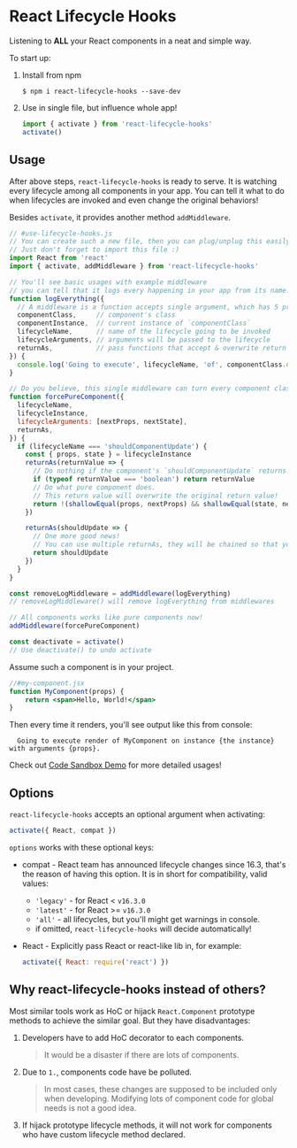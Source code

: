# React Lifecycle Hooks

Listening to **ALL** your React components in a neat and simple way.

To start up:
1. Install from npm
    ```
    $ npm i react-lifecycle-hooks --save-dev
    ```
1. Use in single file, but influence whole app!
    ```jsx
    import { activate } from 'react-lifecycle-hooks'
    activate()
    ```

## Usage
After above steps, `react-lifecycle-hooks` is ready to serve. It is watching every lifecycle among all components in your app. You can tell it what to do when lifecycles are invoked and even change the original behaviors!

Besides `activate`, it provides another method `addMiddleware`.

```jsx
// #use-lifecycle-hooks.js
// You can create such a new file, then you can plug/unplug this easily
// Just don't forget to import this file :)
import React from 'react'
import { activate, addMiddleware } from 'react-lifecycle-hooks'

// You'll see basic usages with example middleware
// you can tell that it logs every happening in your app from its name.
function logEverything({
  // A middleware is a function accepts single argument, which has 5 properties.
  componentClass,     // component's class
  componentInstance,  // current instance of `componentClass`
  lifecycleName,      // name of the lifecycle going to be invoked
  lifecycleArguments, // arguments will be passed to the lifecycle
  returnAs,           // pass functions that accept & overwrite return value
}) {
  console.log('Going to execute', lifecycleName, 'of', componentClass.displayName || componentClass.name, 'on instance', componentInstance, 'with arguments', lifecycleArguments)
}

// Do you believe, this single middleware can turn every component class into React.PureComponent?
function forcePureComponent({
  lifecycleName,
  lifecycleInstance,
  lifecycleArguments: [nextProps, nextState],
  returnAs,
}) {
  if (lifecycleName === 'shouldComponentUpdate') {
    const { props, state } = lifecycleInstance
    returnAs(returnValue => {
      // Do nothing if the component's `shouldComponentUpdate` returns a boolean, which means it has been implemented
      if (typeof returnValue === 'boolean') return returnValue
      // Do what pure component does.
      // This return value will overwrite the original return value!
      return !(shallowEqual(props, nextProps) && shallowEqual(state, nextState))
    })

    returnAs(shouldUpdate => {
      // One more good news!
      // You can use multiple returnAs, they will be chained so that you can modify return value multiple times.
      return shouldUpdate
    })
  }
}

const removeLogMiddleware = addMiddleware(logEverything)
// removeLogMiddleware() will remove logEverything from middlewares

// All components works like pure components now!
addMiddleware(forcePureComponent)

const deactivate = activate()
// Use deactivate() to undo activate
```

Assume such a component is in your project.
```jsx
//#my-component.jsx
function MyComponent(props) {
    return <span>Hello, World!</span>
}
```
Then every time it renders, you'll see output like this from console:
```
  Going to execute render of MyComponent on instance {the instance} with arguments {props}.
```

Check out [Code Sandbox Demo](https://codesandbox.io/s/vq0y5mpo47) for more detailed usages!

## Options
`react-lifecycle-hooks` accepts an optional argument when activating:
```js
activate({ React, compat })
```

`options` works with these optional keys:

* compat - React team has announced lifecycle changes since 16.3, that's the reason of having this option. It is in short for compatibility, valid values:
    * `'legacy'` - for React < `v16.3.0`
    * `'latest'` - for React >= `v16.3.0`
    * `'all'` - all lifecycles, but you'll might get warnings in console.
    * if omitted, `react-lifecycle-hooks` will decide automatically!

* React - Explicitly pass React or react-like lib in, for example:

    ```js
    activate({ React: require('react') })
    ```

## Why react-lifecycle-hooks instead of others?
Most similar tools work as HoC or hijack `React.Component` prototype methods to achieve the similar goal. But they have disadvantages:
1. Developers have to add HoC decorator to each components.
    > It would be a disaster if there are lots of components.
1. Due to `1.`, components code have be polluted.
    > In most cases, these changes are supposed to be included only when developing. Modifying lots of component code for global needs is not a good idea.
1. If hijack prototype lifecycle methods, it will not work for components who have custom lifecycle method declared.
